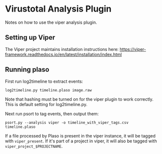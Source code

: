 # Virustotal Analysis Plugin

Notes on how to use the viper analysis plugin.

## Setting up Viper

The Viper project maintains installation instructions here: https://viper-framework.readthedocs.io/en/latest/installation/index.html

## Running plaso

First run log2timeline to extract events:
```
log2timeline.py timeline.plaso image.raw
```
Note that hashing must be turned on for the viper plugin to work correctly. This is default setting for log2timeline.py.

Next run psort to tag events, then output them:
```
psort.py --analysis viper -o timeline_with_viper_tags.csv timeline.plaso
```
If a file processed by Plaso is present in the viper instance, it will be tagged with `viper_present`. If it's part of a project in viper, it will also be tagged with `viper_project_$PROJECTNAME`.
